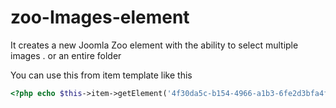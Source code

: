 # zoo-Images-element
It creates a new Joomla Zoo element with the ability to select multiple images . or an entire folder

You can use this from item template like this
```php
<?php echo $this->item->getElement('4f30da5c-b154-4966-a1b3-6fe2d3bfa4f4')->render(); ?>
```
